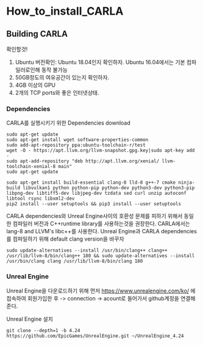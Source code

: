 # How_to_install_CARLA
## Building CARLA
확인할것!
1. Ubuntu 버전확인: Ubuntu 18.04인지 확인하자. Ubuntu 16.04에서는 기본 컴파일러로인해 동작 불가능
2. 50GB정도의 여유공간이 있는지 확인하자.
3. 4GB 이상의 GPU
4. 2개의 TCP ports와 좋은 인터넷상태.
### Dependencies
CARLA를 실행시키기 위한 Dependencies download

```
sudo apt-get update
sudo apt-get install wget software-properties-common
sudo add-apt-repository ppa:ubuntu-toolchain-r/test
wget -O - https://apt.llvm.org/llvm-snapshot.gpg.key|sudo apt-key add -
sudo apt-add-repository "deb http://apt.llvm.org/xenial/ llvm-toolchain-xenial-8 main"
sudo apt-get update

sudo apt-get install build-essential clang-8 lld-8 g++-7 cmake ninja-build libvulkan1 python python-pip python-dev python3-dev python3-pip libpng-dev libtiff5-dev libjpeg-dev tzdata sed curl unzip autoconf libtool rsync libxml2-dev
pip2 install --user setuptools && pip3 install --user setuptools 

```
CARLA dependencies와 Unreal Engine사이의 호환성 문제를 피하기 위해서 동일한 컴파일러 버전과 C++runtime library를 사용하는것을 권장한다. CARLA에서는 lang-8 and LLVM's libc++를 사용한다. Unreal Engine과 CARLA dependencies를 컴파일하기 위해 default clang version을 바꾸자
```
sudo update-alternatives --install /usr/bin/clang++ clang++ /usr/lib/llvm-8/bin/clang++ 180 && sudo update-alternatives --install /usr/bin/clang clang /usr/lib/llvm-8/bin/clang 180
```
### Unreal Engine
Unreal Engine을 다운로드하기 위해 먼저 https://www.unrealengine.com/ko/ 에 접속하여 회원가입한 후 -> connection -> acount로 들어가서 github계정을 연결해준다.

Unreal Engine 설치
```
git clone --depth=1 -b 4.24 https://github.com/EpicGames/UnrealEngine.git ~/UnrealEngine_4.24
```



